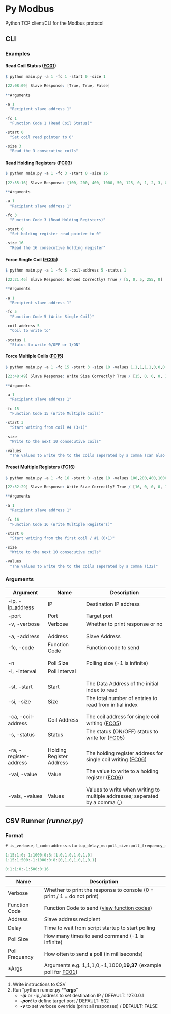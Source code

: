 # Py Modbus
Python TCP client/CLI for the Modbus protocol

## CLI

### Examples
#### Read Coil Status ([FC01](https://www.simplymodbus.ca/FC01.htm))
```r
$ python main.py -a 1 -fc 1 -start 0 -size 1

[22:08:09] Slave Response: [True, True, False]

**Arguments

-a 1
  "Recipient slave address 1"

-fc 1
  "Function Code 1 (Read Coil Status)"

-start 0
  "Set coil read pointer to 0"

-size 3
  "Read the 3 consecutive coils"
```

#### Read Holding Registers ([FC03](https://www.simplymodbus.ca/FC03.htm))
```r
$ python main.py -a 1 -fc 3 -start 0 -size 16

[22:55:16] Slave Response: [100, 200, 400, 1000, 50, 125, 0, 1, 2, 3, 0, 0, 0, 0, 0, 0]

**Arguments

-a 1
  "Recipient slave address 1"

-fc 3
  "Function Code 3 (Read Holding Registers)"

-start 0
  "Set holding register read pointer to 0"

-size 16
  "Read the 16 consecutive holding register"
```

#### Force Single Coil ([FC05](https://www.simplymodbus.ca/FC05.htm))
```r
$ python main.py -a 1 -fc 5 -coil-address 5 -status 1

[22:21:46] Slave Response: Echoed Correctly? True / [5, 0, 5, 255, 0]

**Arguments

-a 1
  "Recipient slave address 1"

-fc 5
  "Function Code 5 (Write Single Coil)"

-coil-address 5
  "Coil to write to"

-status 1
  "Status to write 0/OFF or 1/ON"
```

#### Force Multiple Coils ([FC15](https://www.simplymodbus.ca/FC15.htm))
```r
$ python main.py -a 1 -fc 15 -start 3 -size 10 -values 1,1,1,1,1,0,0,0,0,0

[22:48:49] Slave Response: Write Size Correctly? True / [15, 0, 0, 0, 10]

**Arguments

-a 1
  "Recipient slave address 1"

-fc 15
  "Function Code 15 (Write Multiple Coils)"

-start 3
  "Start writing from coil #4 (3+1)"

-size
  "Write to the next 10 consecutive coils"

-values
  "The values to write the to the coils seperated by a comma (can also be True or False instead of 0s and 1s)"
```

#### Preset Multiple Registers ([FC16](https://www.simplymodbus.ca/FC16.htm))
```r
$ python main.py -a 1 -fc 16 -start 0 -size 10 -values 100,200,400,1000,50,125,0,1,2,3

[22:52:29] Slave Response: Write Size Correctly? True / [16, 0, 0, 0, 10]

**Arguments

-a 1
  "Recipient slave address 1"

-fc 16
  "Function Code 16 (Write Multiple Registers)"

-start 0
  "Start writing from the first coil / #1 (0+1)"

-size
  "Write to the next 10 consecutive coils"

-values
  "The values to write the to the coils seperated by a comma (i32)"
```



### Arguments
| Argument | Name | Description |
|-----|-----| ---- |
| -ip, -ip_address | IP | Destination IP address |
| -port | Port | Target port |
| -v, -verbose | Verbose | Whether to print response or no |
| | |
| | |
| -a, -address | Address | Slave Address |
| -fc, -code | Function Code | Function code to send |
| | |
| | |
| -n | Poll Size | Polling size (-1 is infinite) |
| -i, -interval | Poll Interval | | Polling interval (in milliseconds) |
| | |
| | |
| -st, -start | Start | The Data Address of the initial index to read |
| -si, -size | Size | The total number of entries to read from initial index |
| | |
| | |
| -ca, -coil-address | Coil Address | The coil address for single coil writing ([FC05](https://www.simplymodbus.ca/FC05.htm)) |
| -s, -status | Status | The status (ON/OFF) status to write for ([FC05](https://www.simplymodbus.ca/FC05.htm)) |
| | |
| | |
| -ra, -register-address | Holding Register Address | The holding register address for single coil writing ([FC06](https://www.simplymodbus.ca/FC06.htm)) |
| -val, -value | Value | The value to write to a holding register ([FC06](https://www.simplymodbus.ca/FC06.htm)) |
| | |
| | |
| -vals, -values | Values | Values to write when writing to multiple addresses; seperated by a comma (,) |


## CSV Runner *(runner.py)*
### Format
```cs
# is_verbose,f_code:address:startup_delay_ms:poll_size:poll_frequency_ms:args...

1:15:1:0:-1:1000:0:8:[1,0,1,0,1,0,1,0]
1:15:1:500:-1:1000:0:8:[0,1,0,1,0,1,0,1]

0:1:1:0:-1:500:0:16
```
| Name | Description |
|-----|-----|
| Verbose | Whether to print the response to console (0 = print / 1 = do not print) |
| Function Code | Function Code to send ([view function codes](https://www.simplymodbus.ca/FC01.htm)) |
| Address | Slave address recipient |
| Delay | Time to wait from script startup to start polling |
| Poll Size | How many times to send command (-1 is infinite) |
| Poll Frequency | How often to send a poll (in milliseconds) |
| *Args | Arguments e.g. 1,1,1,0,-1,1000,**19,37** (example poll for [FC01](https://www.simplymodbus.ca/FC01.htm)) |

1. Write instructions to CSV
2. Run "python runner.py ***\**args***"
   - ***-ip*** or -ip_address to set destination IP / DEFAULT: 127.0.0.1
   - ***-port*** to define target port / DEFAULT: 502
   - ***-v*** to set verbose override (print all responses) / DEFAULT: FALSE